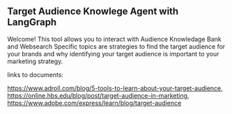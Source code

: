 ## Target Audience Knowlege Agent with LangGraph

Welcome! This tool allows you to interact with Audience Knowledage Bank and Websearch
Specific topics are strategies to find the target audience for your brands and why identifying your target audience is important to your marketing strategy.

links to documents:

https://www.adroll.com/blog/5-tools-to-learn-about-your-target-audience,
https://online.hbs.edu/blog/post/target-audience-in-marketing, 
https://www.adobe.com/express/learn/blog/target-audience
